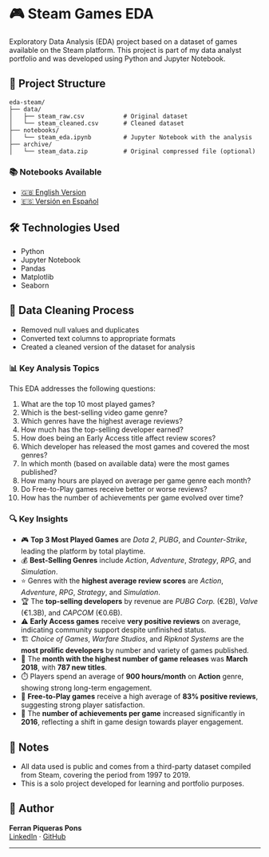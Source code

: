 # 🎮 Steam Games EDA

Exploratory Data Analysis (EDA) project based on a dataset of games available on the Steam platform. This project is part of my data analyst portfolio and was developed using Python and Jupyter Notebook.

## 📁 Project Structure
```
eda-steam/
├── data/
│   ├── steam_raw.csv           # Original dataset
│   └── steam_cleaned.csv       # Cleaned dataset
├── notebooks/
│   └── steam_eda.ipynb         # Jupyter Notebook with the analysis
├── archive/
│   └── steam_data.zip          # Original compressed file (optional)
```
### 📚 Notebooks Available

- [🇬🇧 English Version](notebooks/steam_eda_ENG.ipynb)
- [🇪🇸 Versión en Español](notebooks/steam_eda_ESP.ipynb)

## 🛠️ Technologies Used

- Python
- Jupyter Notebook
- Pandas
- Matplotlib
- Seaborn

## 🧹 Data Cleaning Process

- Removed null values and duplicates
- Converted text columns to appropriate formats
- Created a cleaned version of the dataset for analysis

### 📊 Key Analysis Topics

This EDA addresses the following questions:

1. What are the top 10 most played games?
2. Which is the best-selling video game genre?
3. Which genres have the highest average reviews?
4. How much has the top-selling developer earned?
5. How does being an Early Access title affect review scores?
6. Which developer has released the most games and covered the most genres?
7. In which month (based on available data) were the most games published?
8. How many hours are played on average per game genre each month?
9. Do Free-to-Play games receive better or worse reviews?
10. How has the number of achievements per game evolved over time?

### 🔍 Key Insights

- 🎮 **Top 3 Most Played Games** are *Dota 2*, *PUBG*, and *Counter-Strike*, leading the platform by total playtime.
- 💰 **Best-Selling Genres** include *Action*, *Adventure*, *Strategy*, *RPG*, and *Simulation*.
- ⭐ Genres with the **highest average review scores** are *Action*, *Adventure*, *RPG*, *Strategy*, and *Simulation*.
- 🏆 The **top-selling developers** by revenue are *PUBG Corp.* (€2B), *Valve* (€1.3B), and *CAPCOM* (€0.6B).
- ⚠️ **Early Access games** receive **very positive reviews** on average, indicating community support despite unfinished status.
- 🏗️ *Choice of Games*, *Warfare Studios*, and *Ripknot Systems* are the **most prolific developers** by number and variety of games published.
- 📅 The **month with the highest number of game releases** was **March 2018**, with **787 new titles**.
- ⏱️ Players spend an average of **900 hours/month** on **Action** genre, showing strong long-term engagement.
- 💸 **Free-to-Play games** receive a high average of **83% positive reviews**, suggesting strong player satisfaction.
- 🏅 The **number of achievements per game** increased significantly in **2016**, reflecting a shift in game design towards player engagement.

## 📌 Notes

- All data used is public and comes from a third-party dataset compiled from Steam, covering the period from 1997 to 2019.
- This is a solo project developed for learning and portfolio purposes.

## 👤 Author

**Ferran Piqueras Pons**  
[LinkedIn](https://www.linkedin.com/in/fpiqueraspons/) · [GitHub](https://github.com/Tzantza)

---